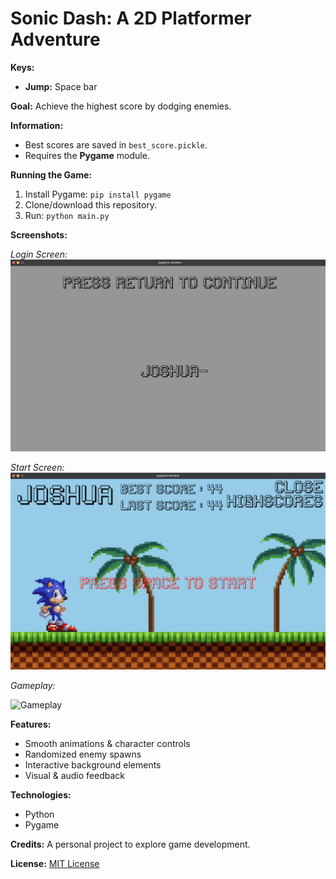 # Sonic Dash: A 2D Platformer Adventure

**Keys:**
- **Jump:** Space bar

**Goal:**
Achieve the highest score by dodging enemies.

**Information:**
- Best scores are saved in `best_score.pickle`.
- Requires the **Pygame** module.

**Running the Game:**
1. Install Pygame: `pip install pygame`
2. Clone/download this repository.
3. Run: `python main.py`

**Screenshots:**

*Login Screen:*
![Login Screen](images/login_screen.JPG)

*Start Screen:*
![Start Screen](images/start_screen.JPG)

*Gameplay:*

![Gameplay](https://github.com/joshuabvarghese/Sonic-Dash/blob/main/gameplay.gif)

**Features:**
- Smooth animations & character controls
- Randomized enemy spawns
- Interactive background elements
- Visual & audio feedback

**Technologies:**
- Python
- Pygame

**Credits:**
A personal project to explore game development.

**License:**
[MIT License](LICENSE)

